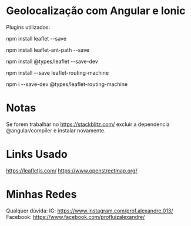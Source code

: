 # Geolocalização com Angular e Ionic

Plugins utilizados:

npm install leaflet --save

npm install leaflet-ant-path --save

npm install  @types/leaflet --save-dev

npm install --save leaflet-routing-machine

npm i --save-dev @types/leaflet-routing-machine


# Notas

Se forem trabalhar no https://stackblitz.com/ excluir a dependencia @angular/compiler e instalar novamente.

# Links Usado
https://leafletjs.com/
https://www.openstreetmap.org/


# Minhas Redes
Qualquer dúvida:
IG: https://www.instagram.com/prof.alexandre.013/
Facebook: https://www.facebook.com/profluizalexandre/
